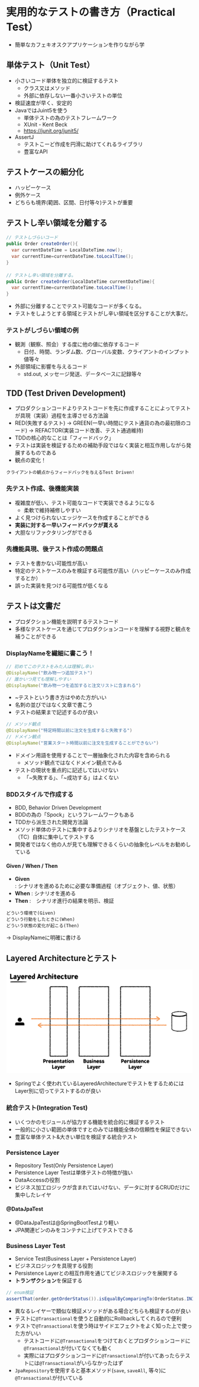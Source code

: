# 実用的なテストの書き方（Practical Test）
- 簡単なカフェキオスクアプリケーションを作りながら学

## 単体テスト（Unit Test）
- 小さいコード単体を独立的に検証するテスト
  - クラス又はメソッド
  - 外部に依存しない一番小さいテストの単位
- 検証速度が早く、安定的
- JavaではJuint5を使う
  - 単体テストの為のテストフレームワーク
  - XUnit - Kent Beck
  - https://junit.org/junit5/
- AssertJ
  - テストこーど作成を円滑に助けてくれるライブラリ
  - 豊富なAPI

## テストケースの細分化
- ハッピーケース
- 例外ケース
- どちらも境界(範囲、区間、日付等々)テストが重要

## テストし辛い領域を分離する
```java
// テストしづらいコード
public Order createOrder(){
  var currentDateTime = LocalDateTime.now();
  var currentTime=currentDateTime.toLocalTime();
}

// テストし辛い領域を分離する。
public Order createOrder(LocalDateTime currentDateTime){
  var currentTime=currentDateTime.toLocalTime();
}
```
- 外部に分離することでテスト可能なコードが多くなる。
- テストをしようとする領域とテストがし辛い領域を区分することが大事だ。
### テストがしづらい領域の例
- 観測（観察、照会）する度に他の値に依存するコード
  - 日付、時間、ランダム数、グローバル変数、クライアントのインプット値等々
- 外部領域に影響を与えるコード
  - std.out, メッセージ発送、データベースに記録等々

## TDD (Test Driven Development)
- プロダクションコードよりテストコードを先に作成することによってテストが具現（実装）過程を主導させる方法論
- RED(失敗するテスト) -> GREEN(一早い時間にテスト通貨の為の最初限のコード) -> REFACTOR(実装コード改善、テスト通過維持)
- TDDの核心的なことは「フィードバック」
- テストは実装を検証するための補助手段ではなく実装と相互作用しながら発展するものである
- 観点の変化！
```text
クライアントの観点からフィードバックを与えるTest Driven!
```
### 先テスト作成、後機能実装
- 複雑度が低い、テスト可能なコードで実装できるようになる
  - 柔軟で維持補修しやすい
- よく見つけられないエッジケースを作成することができる
- **実装に対する一早いフィードバックが貰える**
- 大胆なリファクタリングができる
### 先機能具現、後テスト作成の問題点
  - テストを書かない可能性が高い
  - 特定のテストケースのみを検証する可能性が高い（ハッピーケースのみ作成するとか）
  - 誤った実装を見つける可能性が低くなる

## テストは文書だ
- プロダクション機能を説明するテストコード
- 多様なテストケースを通じてプロダクションコードを理解する視野と観点を補うことができる

### DisplayNameを繊細に書こう！
```java
// 初めてこのテストをみた人は理解し辛い
@DisplayName("飲み物一つ追加テスト")
// 誰かいつ見ても理解しやすい
@DisplayName("飲み物一つを追加すると注文リストに含まれる")
```
- ~テストという書き方はやめた方がいい
- 名刺の並びではなく文章で書こう
- テストの結果まで記述するのが良い
```java
// メソッド観点
@DisplayName("特定時間以前に注文を生成すると失敗する")
// ドメイン観点
@DisplayName("営業スタート時間以前に注文を生成することができない")
```
- ドメイン用語を使用することで一層抽象化された内容を含められる
  - メソッド観点ではなくドメイン観点でみる
- テストの現状を重点的に記述してはいけない
  - 「~失敗する」、「~成功する」はよくない
### BDDスタイルで作成する
- BDD, Behavior Driven Development
- BDDの為の「Spock」というフレームワークもある
- TDDから派生された開発方法論
- メソッド単体のテストに集中するよりシナリオを基盤としたテストケース（TC）自体に集中してテストする
- 開発者ではなく他の人が見ても理解できるくらいの抽象化レベルをお勧めしている
#### Given / When / Then
- **Given** : シナリオを進めるために必要な準備過程（オブジェクト、値、状態）
- **When** : シナリオを進める
- **Then** :　シナリオ進行の結果を明示、検証
```text
どういう環境で(Given)
どういう行動をしたときに(When)
どういう状態の変化が起こる(Then)
```
-> DisplayNameに明確に書ける
## Layered Architectureとテスト
![layered](src/main/resources/static/layered.png)
- Springでよく使われているLayeredArchitectureでテストをするためにはLayer別に切ってテストするのが良い
### 統合テスト(Integration Test)
- いくつかのモジュールが協力する機能を統合的に検証するテスト
- 一般的に小さい範囲の単体ですとのみでは機能全体の信頼性を保証できない
- 豊富な単体テスト&大きい単位を検証する統合テスト
### Persistence Layer
- Repository Test(Only Persistence Layer)
- Persistence Layer Testは単体テストの特徴が強い
- DataAccessの役割
- ビジネス加工ロジックが含まれてはいけない、データに対するCRUDだけに集中したレイヤ
#### @DataJpaTest
- @DataJpaTestは@SpringBootTestより軽い
- JPA関連ビンのみをコンテナに上げてテストできる
### Business Layer Test
- Service Test(Business Layer + Persistence Layer)
- ビジネスロジックを具現する役割
- Persistence Layerとの相互作用を通じてビジネスロジックを展開する
- **トランザクション**を保証する
```java
// enum検証
assertThat(order.getOrderStatus()).isEqualByComparingTo(OrderStatus.INIT);
```
- 異なるレイヤーで類似な検証メソッドがある場合どちらも検証するのが良い
- テストに`@Transactional`を使うと自動的にRollbackしてくれるので便利
- テストで`@Transactional`を使う時はサイドエフェクトをよく知った上で使った方がいい
  - テストコードに`@Transactional`をつけておくとプロダクションコードに`@Transactional`が付いてなくても動く
  - 実際にはプロダクションコードに`@Transactional`が付いてあったらテストには`@Transactional`がいらなかったはず
- `JpaRepository`を使用すると基本メソッド(`save`, `saveAll`, 等々)に`@Transactional`が付いている